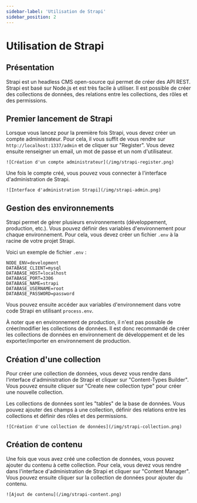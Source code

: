 ```yaml
---
sidebar-label: 'Utilisation de Strapi'
sidebar_position: 2
---
```


# Utilisation de Strapi

## Présentation

Strapi est un headless CMS open-source qui permet de créer des API REST. Strapi est basé sur Node.js et est très facile à utiliser. Il est possible de créer des collections de données, des relations entre les collections, des rôles et des permissions.

## Premier lancement de Strapi

Lorsque vous lancez pour la première fois Strapi, vous devez créer un compte administrateur. Pour cela, il vous suffit de vous rendre sur `http://localhost:1337/admin` et de cliquer sur "Register". Vous devez ensuite renseigner un email, un mot de passe et un nom d'utilisateur.

    ![Création d'un compte administrateur](/img/strapi-register.png)

Une fois le compte créé, vous pouvez vous connecter à l'interface d'administration de Strapi.

    ![Interface d'administration Strapi](/img/strapi-admin.png)

## Gestion des environnements

Strapi permet de gérer plusieurs environnements (développement, production, etc.). Vous pouvez définir des variables d'environnement pour chaque environnement. Pour cela, vous devez créer un fichier `.env` à la racine de votre projet Strapi.

Voici un exemple de fichier `.env` :

```
NODE_ENV=development
DATABASE_CLIENT=mysql
DATABASE_HOST=localhost
DATABASE_PORT=3306
DATABASE_NAME=strapi
DATABASE_USERNAME=root
DATABASE_PASSWORD=password
```

Vous pouvez ensuite accéder aux variables d'environnement dans votre code Strapi en utilisant `process.env`.

À noter que en environnement de production, il n'est pas possible de créer/modifier les collections de données. Il est donc recommandé de créer les collections de données en environnement de développement et de les exporter/importer en environnement de production.

## Création d'une collection

Pour créer une collection de données, vous devez vous rendre dans l'interface d'administration de Strapi et cliquer sur "Content-Types Builder". Vous pouvez ensuite cliquer sur "Create new collection type" pour créer une nouvelle collection.

Les collections de données sont les "tables" de la base de données. Vous pouvez ajouter des champs à une collection, définir des relations entre les collections et définir des rôles et des permissions.

    ![Création d'une collection de données](/img/strapi-collection.png)

## Création de contenu

Une fois que vous avez créé une collection de données, vous pouvez ajouter du contenu à cette collection. Pour cela, vous devez vous rendre dans l'interface d'administration de Strapi et cliquer sur "Content Manager". Vous pouvez ensuite cliquer sur la collection de données pour ajouter du contenu.

    ![Ajout de contenu](/img/strapi-content.png)
